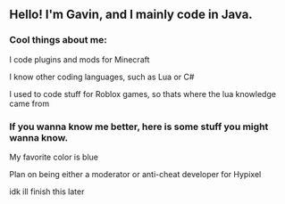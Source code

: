 ## Hello! I'm Gavin, and I mainly code in Java.

### Cool things about me:

I code plugins and mods for Minecraft

I know other coding languages, such as Lua or C#

I used to code stuff for Roblox games, so thats where the lua knowledge came from

### If you wanna know me better, here is some stuff you might wanna know.

My favorite color is blue

Plan on being either a moderator or anti-cheat developer for Hypixel

idk ill finish this later
